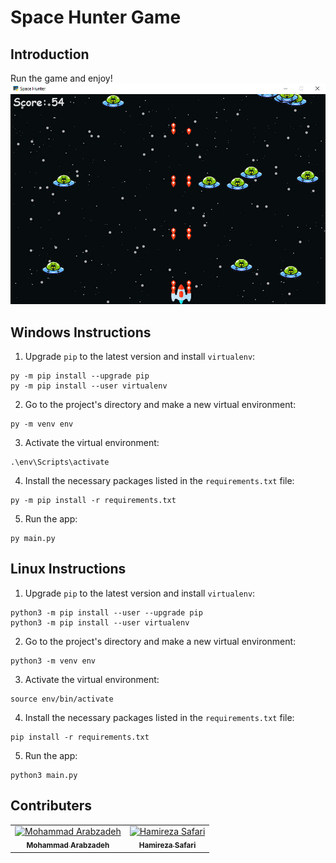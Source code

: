 # Space Hunter Game

## Introduction
Run the game and enjoy!
<img src="./game.jpg" alt="space_hunter">

## Windows Instructions
1. Upgrade `pip` to the latest version and install `virtualenv`:
```
py -m pip install --upgrade pip
py -m pip install --user virtualenv
```
2. Go to the project's directory and make a new virtual environment:
```
py -m venv env
```
3. Activate the virtual environment:
```
.\env\Scripts\activate
```
4. Install the necessary packages listed in the `requirements.txt` file:
```
py -m pip install -r requirements.txt
```
5. Run the app:
```
py main.py
```

## Linux Instructions
1. Upgrade `pip` to the latest version and install `virtualenv`:
```
python3 -m pip install --user --upgrade pip
python3 -m pip install --user virtualenv
```
2. Go to the project's directory and make a new virtual environment:
```
python3 -m venv env
```
3. Activate the virtual environment:
```
source env/bin/activate
```
4. Install the necessary packages listed in the `requirements.txt` file:
```
pip install -r requirements.txt
```
5. Run the app:
```
python3 main.py
```

## Contributers
<table>
  <tr>
    <td align="center">
      <a href="#">
        <img src="https://avatars.githubusercontent.com/u/44405771?v=4" width="100px;" alt="Mohammad Arabzadeh"/><br>
        <sub>
          <b>Mohammad Arabzadeh</b>
        </sub>
      </a>
    </td>
    <td align="center">
      <a href="https://github.com/o-OHamiD">
        <img src="https://avatars.githubusercontent.com/u/87880922?v=4" width="100px;" alt="Hamireza Safari"/><br>
        <sub>
          <b>Hamireza Safari</b>
        </sub>
      </a>
    </td>
</table>
